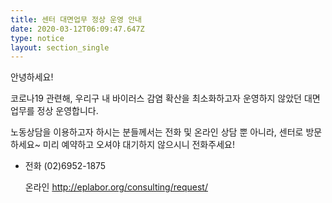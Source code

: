 ```yaml
---
title: 센터 대면업무 정상 운영 안내
date: 2020-03-12T06:09:47.647Z
type: notice
layout: section_single
---
```

안녕하세요!

코로나19 관련해, 우리구 내 바이러스 감염 확산을 최소화하고자 운영하지 않았던 대면 업무를 정상 운영합니다.

노동상담을 이용하고자 하시는 분들께서는 전화 및 온라인 상담 뿐 아니라, 센터로 방문하세요~ 미리 예약하고 오셔야 대기하지 않으시니 전화주세요!

* 전화 (02)6952-1875

  온라인 <http://eplabor.org/consulting/request/>